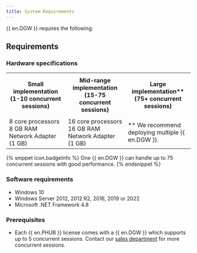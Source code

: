 ```yaml
---
title: System Requirements
---
```

{{ en.DGW }} requires the following:  

## Requirements 

### Hardware specifications 

<table>
	<tr>
		<th>

Small implementation 
(1-10 concurrent sessions) 
		</th>
		<th>
Mid-range implementation 
(15-75 concurrent sessions) 
		</th>
		<th>
Large implementation** 
(75+ concurrent sessions) 
		</th>
	</tr>
	<tr>
		<td>
8 core processors 
8 GB RAM 
Network Adapter (1 GB) 
		</td>
		<td>
16 core processors 
16 GB RAM 
Network Adapter (1 GB) 
		</td>
		<td>
** We recommend deploying multiple {{ en.DGW }}. 
		</td>
	</tr>
</table>

{% snippet icon.badgeInfo %} 
One {{ en.DGW }} can handle up to 75 concurrent sessions with good performance. 
{% endsnippet %}
 
### Software requirements 

* Windows 10 
* Windows Server 2012, 2012 R2, 2016, 2019 or 2022 
* Microsoft .NET Framework 4.8 

### Prerequisites 

* Each {{ en.PHUB }} license comes with a {{ en.DGW }} which supports up to 5 concurrent sessions. Contact our [sales department](mailto:sales@devolutions.net) for more concurrent sessions. 


